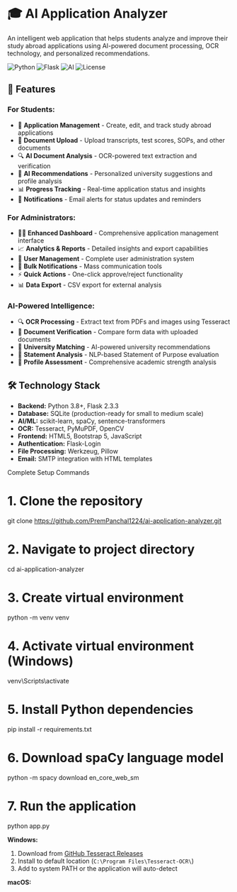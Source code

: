 # 🎓 AI Application Analyzer

An intelligent web application that helps students analyze and improve their study abroad applications using AI-powered document processing, OCR technology, and personalized recommendations.

![Python](https://img.shields.io/badge/Python-3.8+-blue.svg)
![Flask](https://img.shields.io/badge/Flask-2.3.3-green.svg)
![AI](https://img.shields.io/badge/AI-Powered-purple.svg)
![License](https://img.shields.io/badge/License-MIT-yellow.svg)

## 🌟 Features

### **For Students:**
- 📝 **Application Management** - Create, edit, and track study abroad applications
- 📄 **Document Upload** - Upload transcripts, test scores, SOPs, and other documents
- 🔍 **AI Document Analysis** - OCR-powered text extraction and verification
- 🤖 **AI Recommendations** - Personalized university suggestions and profile analysis
- 📊 **Progress Tracking** - Real-time application status and insights
- 📧 **Notifications** - Email alerts for status updates and reminders

### **For Administrators:**
- 👨‍💼 **Enhanced Dashboard** - Comprehensive application management interface
- 📈 **Analytics & Reports** - Detailed insights and export capabilities
- 👥 **User Management** - Complete user administration system
- 📢 **Bulk Notifications** - Mass communication tools
- ⚡ **Quick Actions** - One-click approve/reject functionality
- 📊 **Data Export** - CSV export for external analysis

### **AI-Powered Intelligence:**
- 🔍 **OCR Processing** - Extract text from PDFs and images using Tesseract
- 🎯 **Document Verification** - Compare form data with uploaded documents
- 🏫 **University Matching** - AI-powered university recommendations
- 📝 **Statement Analysis** - NLP-based Statement of Purpose evaluation
- 🎨 **Profile Assessment** - Comprehensive academic strength analysis

## 🛠️ Technology Stack

- **Backend:** Python 3.8+, Flask 2.3.3
- **Database:** SQLite (production-ready for small to medium scale)
- **AI/ML:** scikit-learn, spaCy, sentence-transformers
- **OCR:** Tesseract, PyMuPDF, OpenCV
- **Frontend:** HTML5, Bootstrap 5, JavaScript
- **Authentication:** Flask-Login
- **File Processing:** Werkzeug, Pillow
- **Email:** SMTP integration with HTML templates

Complete Setup Commands 

# 1. Clone the repository
git clone https://github.com/PremPanchal1224/ai-application-analyzer.git

# 2. Navigate to project directory
cd ai-application-analyzer

# 3. Create virtual environment
python -m venv venv

# 4. Activate virtual environment (Windows)
venv\Scripts\activate

# 5. Install Python dependencies
pip install -r requirements.txt

# 6. Download spaCy language model
python -m spacy download en_core_web_sm

# 7. Run the application
python app.py


**Windows:**
1. Download from [GitHub Tesseract Releases](https://github.com/UB-Mannheim/tesseract/wiki)
2. Install to default location (`C:\Program Files\Tesseract-OCR\`)
3. Add to system PATH or the application will auto-detect

**macOS:**
